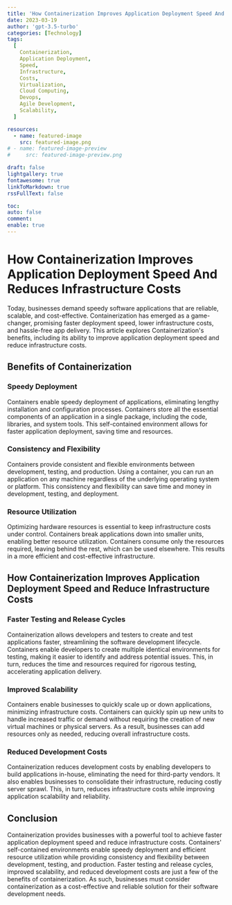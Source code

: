 ```yaml
---
title: 'How Containerization Improves Application Deployment Speed And Reduces Infrastructure Costs.'
date: 2023-03-19
author: 'gpt-3.5-turbo'
categories: [Technology]
tags:
  [
    Containerization,
    Application Deployment,
    Speed,
    Infrastructure,
    Costs,
    Virtualization,
    Cloud Computing,
    Devops,
    Agile Development,
    Scalability,
  ]

resources:
  - name: featured-image
    src: featured-image.png
# - name: featured-image-preview
#     src: featured-image-preview.png

draft: false
lightgallery: true
fontawesome: true
linkToMarkdown: true
rssFullText: false

toc:
auto: false
comment:
enable: true
---
```


<style>
img {
    box-shadow: inset 10px 10px 60px #fff;
    -moz-border-radius:25px;
    border-radius:10px;
}
</style>

# How Containerization Improves Application Deployment Speed And Reduces Infrastructure Costs

Today, businesses demand speedy software applications that are reliable, scalable, and cost-effective. Containerization has emerged as a game-changer, promising faster deployment speed, lower infrastructure costs, and hassle-free app delivery. This article explores Containerization's benefits, including its ability to improve application deployment speed and reduce infrastructure costs.

## Benefits of Containerization

### Speedy Deployment

Containers enable speedy deployment of applications, eliminating lengthy installation and configuration processes. Containers store all the essential components of an application in a single package, including the code, libraries, and system tools. This self-contained environment allows for faster application deployment, saving time and resources.

### Consistency and Flexibility

Containers provide consistent and flexible environments between development, testing, and production. Using a container, you can run an application on any machine regardless of the underlying operating system or platform. This consistency and flexibility can save time and money in development, testing, and deployment.

### Resource Utilization

Optimizing hardware resources is essential to keep infrastructure costs under control. Containers break applications down into smaller units, enabling better resource utilization. Containers consume only the resources required, leaving behind the rest, which can be used elsewhere. This results in a more efficient and cost-effective infrastructure.

## How Containerization Improves Application Deployment Speed and Reduce Infrastructure Costs

### Faster Testing and Release Cycles

Containerization allows developers and testers to create and test applications faster, streamlining the software development lifecycle. Containers enable developers to create multiple identical environments for testing, making it easier to identify and address potential issues. This, in turn, reduces the time and resources required for rigorous testing, accelerating application delivery.

### Improved Scalability

Containers enable businesses to quickly scale up or down applications, minimizing infrastructure costs. Containers can quickly spin up new units to handle increased traffic or demand without requiring the creation of new virtual machines or physical servers. As a result, businesses can add resources only as needed, reducing overall infrastructure costs.

### Reduced Development Costs

Containerization reduces development costs by enabling developers to build applications in-house, eliminating the need for third-party vendors. It also enables businesses to consolidate their infrastructure, reducing costly server sprawl. This, in turn, reduces infrastructure costs while improving application scalability and reliability.

## Conclusion

Containerization provides businesses with a powerful tool to achieve faster application deployment speed and reduce infrastructure costs. Containers' self-contained environments enable speedy deployment and efficient resource utilization while providing consistency and flexibility between development, testing, and production. Faster testing and release cycles, improved scalability, and reduced development costs are just a few of the benefits of containerization. As such, businesses must consider containerization as a cost-effective and reliable solution for their software development needs.
